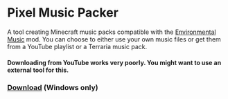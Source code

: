 # Pixel Music Packer

A tool creating Minecraft music packs compatible with the [Environmental Music](https://github.com/Kamppix/EnvironmentalMusic) mod. You can choose to either use your own music files or get them from a YouTube playlist or a Terraria music pack.

#### Downloading from YouTube works very poorly. You might want to use an external tool for this.

### [Download](https://github.com/Kamppix/PixelMusicPacker/releases/latest) (Windows only)
